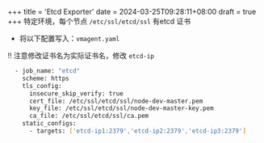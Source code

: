 +++
title = 'Etcd Exporter'
date = 2024-03-25T09:28:11+08:00
draft = true
+++
特定环境，每个节点 `/etc/ssl/etcd/ssl` 有etcd 证书

+ 将以下配置写入：`vmagent.yaml`

‼️ 注意修改证书名为实际证书名，修改 `etcd-ip`

```sh
  - job_name: "etcd"
    scheme: https
    tls_config:
      insecure_skip_verify: true
      cert_file: /etc/ssl/etcd/ssl/node-dev-master.pem
      key_file: /etc/ssl/etcd/ssl/node-dev-master-key.pem
      ca_file: /etc/ssl/etcd/ssl/ca.pem
    static_configs:
      - targets: ['etcd-ip1:2379','etcd-ip2:2379','etcd-ip3:2379']
```

